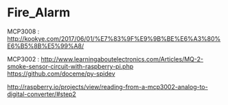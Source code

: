 # Fire_Alarm


MCP3008 : 
http://kookye.com/2017/06/01/%E7%83%9F%E9%9B%BE%E6%A3%80%E6%B5%8B%E5%99%A8/

MCP3002 : 
http://www.learningaboutelectronics.com/Articles/MQ-2-smoke-sensor-circuit-with-raspberry-pi.php
https://github.com/doceme/py-spidev

http://raspberry.io/projects/view/reading-from-a-mcp3002-analog-to-digital-converter/#step2
